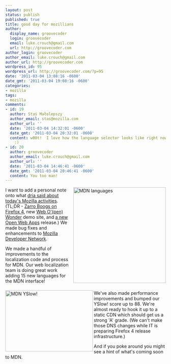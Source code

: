 ```yaml
---
layout: post
status: publish
published: true
title: good day for mozillians
author:
  display_name: groovecoder
  login: groovecoder
  email: luke.crouch@gmail.com
  url: http://groovecoder.com
author_login: groovecoder
author_email: luke.crouch@gmail.com
author_url: http://groovecoder.com
wordpress_id: 95
wordpress_url: http://groovecoder.com/?p=95
date: '2011-03-04 13:08:16 -0600'
date_gmt: '2011-03-04 19:08:16 -0600'
categories:
- mozilla
tags:
- mozilla
comments:
- id: 19
  author: Staś Małolepszy
  author_email: stas@mozilla.com
  author_url: ''
  date: '2011-03-04 14:32:01 -0600'
  date_gmt: '2011-03-04 20:32:01 -0600'
  content: w00t!  I love how the language selector looks like right now.  Way to go!
    :)
- id: 20
  author: groovecoder
  author_email: luke.crouch@gmail.com
  author_url: ''
  date: '2011-03-04 14:46:41 -0600'
  date_gmt: '2011-03-04 20:46:41 -0600'
  content: You too man!
---
```

<div style="height: 310px">
<p><a href="http://developer.mozilla.org"><img src="http://groovecoder.com/wp-content/uploads/2011/03/Screen-shot-2011-03-04-at-12.45.32-PM.png" alt="MDN languages" title="MDN languages" width="290" height="301" align="right" class="size-full wp-image-97" /></a>I want to add a personal note onto what <a href="http://www.dria.org/wordpress/archives/2011/03/04/1679/">dria said about today's Mozilla activities</a>. (TL;DR - <a href="http://canweshipyet.com/">Zarro Boogs on Firefox 4</a>, new <a href="https://demos.mozilla.org/en-US/">Web O'(pen) Wonder</a> demo site, and <a href="https://apps.mozillalabs.com/">a new Open Web Apps</a> release.) We made bug fixes and enhancements to <a href="http://developer.mozilla.org">Mozilla Developer Network</a>.</p>
<p>We made a handful of improvements to the localization code and process for MDN. Our web localization team is doing great work adding 15 new languages for the MDN interface!</p>
</div>
<div><a href="http://groovecoder.com/wp-content/uploads/2011/03/Screen-shot-2011-03-04-at-12.48.43-PM.png"><img src="http://groovecoder.com/wp-content/uploads/2011/03/Screen-shot-2011-03-04-at-12.48.43-PM.png" alt="MDN YSlow!" title="MDN YSlow!" width="275" height="192" align="left" class="size-full wp-image-101" /></a>
<p>We've also made performance improvements and bumped our YSlow! score up to 88. We're almost ready to hook it up to a static CDN which should get us a strong 'A' grade. (We can't make those DNS changes while IT is preparing Firefox 4 release infrastructure.)</p>
<p>And if you poke around you might see a hint of what's coming soon to MDN.</p>
</div>
